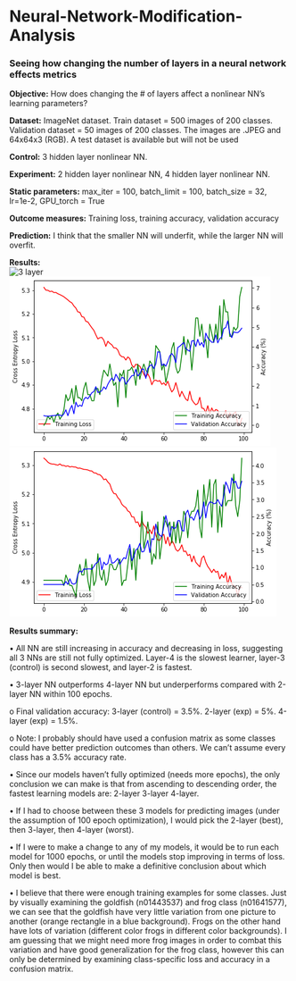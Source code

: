 # Neural-Network-Modification-Analysis
### Seeing how changing the number of layers in a neural network effects metrics

**Objective:** How does changing the # of layers affect a nonlinear NN’s learning parameters?

**Dataset:** ImageNet dataset. Train dataset = 500 images of 200 classes. Validation dataset = 50 images of 200 classes. The images are .JPEG and 64x64x3 (RGB). A test dataset is available but will not be used 

**Control:** 3 hidden layer nonlinear NN. 

**Experiment:** 2 hidden layer nonlinear NN, 4 hidden layer nonlinear NN.

**Static parameters:** max_iter = 100, batch_limit = 100, batch_size = 32, lr=1e-2, GPU_torch = True

**Outcome measures:** Training loss, training accuracy, validation accuracy

**Prediction:** I think that the smaller NN will underfit, while the larger NN will overfit.

**Results:**		
![](/1.png?raw=true "3 layer")
![](/2.png?raw=true "2 layer")
![](/3.png?raw=true "4 layer")

**Results summary:** 


•	All NN are still increasing in accuracy and decreasing in loss, suggesting all 3 NNs are still not fully optimized. Layer-4 is the slowest learner, layer-3 (control) is second slowest, and layer-2 is fastest.

•	3-layer NN outperforms 4-layer NN but underperforms compared with 2-layer NN within 100 epochs.

o	Final validation accuracy: 3-layer (control) = 3.5%. 2-layer (exp) = 5%. 4-layer (exp) = 1.5%.


o	Note: I probably should have used a confusion matrix as some classes could have better prediction outcomes than others. We can’t assume every class has a 3.5% accuracy rate.

•	Since our models haven’t fully optimized (needs more epochs), the only conclusion we can make is that from ascending to descending order, the fastest learning models are: 2-layer 3-layer 4-layer.

•	If I had to choose between these 3 models for predicting images (under the assumption of 100 epoch optimization), I would pick the 2-layer (best), then 3-layer, then 4-layer (worst).

•	If I were to make a change to any of my models, it would be to run each model for 1000 epochs, or until the models stop improving in terms of loss. Only then would I be able to make a definitive conclusion about which model is best.

•	I believe that there were enough training examples for some classes. Just by visually examining the goldfish (n01443537) and frog class (n01641577), we can see that the goldfish have very little variation from one picture to another (orange rectangle in a blue background). Frogs on the other hand have lots of variation (different color frogs in different color backgrounds). I am guessing that we might need more frog images in order to combat this variation and have good generalization for the frog class, however this can only be determined by examining class-specific loss and accuracy in a confusion matrix.
